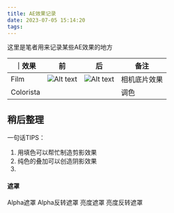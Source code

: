 ```yaml
---
title: AE效果记录
date: 2023-07-05 15:14:20
tags:
---
```


这里是笔者用来记录某些AE效果的地方

｜效果|前 | 后|备注|
|-|-|-|-|
|Film|![Alt text](./AE效果记录/RG_magic_bullet_film.png)| ![Alt text](./AE效果记录/RG_magic_bullet_film_after.png)|相机底片效果|
|Colorista|||调色|



## 稍后整理
一句话TIPS：

1. 用填色可以帮忙制造剪影效果
2. 纯色的叠加可以创造阴影效果
3. 

#### 遮罩

Alpha遮罩
Alpha反转遮罩
亮度遮罩
亮度反转遮罩